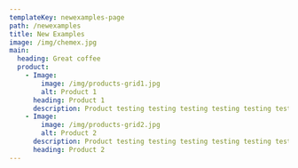 ```yaml
---
templateKey: newexamples-page
path: /newexamples
title: New Examples
image: /img/chemex.jpg
main:
  heading: Great coffee
  product:
    - Image:
        image: /img/products-grid1.jpg
        alt: Product 1
      heading: Product 1
      description: Product testing testing testing testing testing testing testing
    - Image:
        image: /img/products-grid2.jpg
        alt: Product 2
      description: Product testing testing testing testing testing testing testing
      heading: Product 2
---
```

